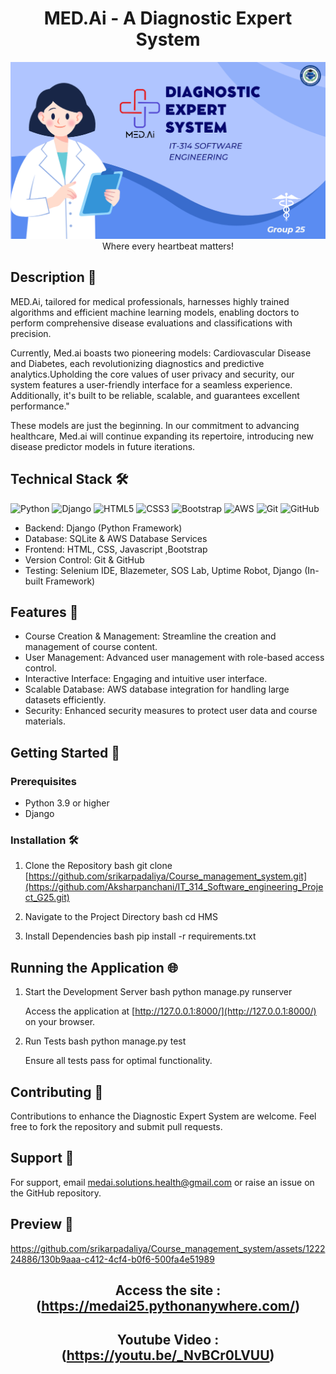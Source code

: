 <div align="center">
   
# MED.Ai - A Diagnostic Expert System
![2](https://github.com/techman0256/Data_Mining_CP2/blob/main/NVIDIA_Share_YkPau5OlhE.png)
Where every heartbeat matters!

</div>

## Description 📝

MED.Ai, tailored for medical professionals, harnesses highly trained algorithms and efficient machine learning models, enabling doctors to perform comprehensive disease evaluations and classifications with precision.

Currently, Med.ai boasts two pioneering models: Cardiovascular Disease and Diabetes, each revolutionizing diagnostics and predictive analytics.Upholding the core values of user privacy and security, our system features a user-friendly interface for a seamless experience. Additionally, it's built to be reliable, scalable, and guarantees excellent performance."

These models are just the beginning. In our commitment to advancing healthcare, Med.ai will continue expanding its repertoire, introducing new disease predictor models in future iterations.

## Technical Stack 🛠️

![Python](https://img.shields.io/badge/python-v3.6+-blue.svg)
![Django](https://img.shields.io/badge/django-v3.x-green.svg)
![HTML5](https://img.shields.io/badge/html5-%23E34F26.svg?&style=for-the-badge&logo=html5&logoColor=white)
![CSS3](https://img.shields.io/badge/css3-%231572B6.svg?&style=for-the-badge&logo=css3&logoColor=white)
![Bootstrap](https://img.shields.io/badge/bootstrap-%23563D7C.svg?&style=for-the-badge&logo=bootstrap&logoColor=white)
![AWS](https://img.shields.io/badge/aws-%23FF9900.svg?&style=for-the-badge&logo=amazon-aws&logoColor=white)
![Git](https://img.shields.io/badge/git-%23F05033.svg?&style=for-the-badge&logo=git&logoColor=white)
![GitHub](https://img.shields.io/badge/github-%23121011.svg?&style=for-the-badge&logo=github&logoColor=white)


- Backend: Django (Python Framework)
- Database: SQLite & AWS Database Services
- Frontend: HTML, CSS, Javascript ,Bootstrap 
- Version Control: Git & GitHub
- Testing: Selenium IDE, Blazemeter, SOS Lab, Uptime Robot, Django (In-built Framework)

## Features 🌟

- Course Creation & Management: Streamline the creation and management of course content.
- User Management: Advanced user management with role-based access control.
- Interactive Interface: Engaging and intuitive user interface.
- Scalable Database: AWS database integration for handling large datasets efficiently.
- Security: Enhanced security measures to protect user data and course materials.

## Getting Started 🚀

### Prerequisites

- Python 3.9 or higher
- Django


### Installation 🛠️

1. Clone the Repository
   bash
   git clone [https://github.com/srikarpadaliya/Course_management_system.git](https://github.com/Aksharpanchani/IT_314_Software_engineering_Project_G25.git)
   

2. Navigate to the Project Directory
   bash
   cd HMS
   

3. Install Dependencies
   bash
   pip install -r requirements.txt
   

## Running the Application 🌐

1. Start the Development Server
   bash
   python manage.py runserver
   
   Access the application at [http://127.0.0.1:8000/](http://127.0.0.1:8000/) on your browser.

2. Run Tests
   bash
   python manage.py test
   
   Ensure all tests pass for optimal functionality.

## Contributing 🤝

Contributions to enhance the Diagnostic Expert System are welcome. Feel free to fork the repository and submit pull requests.

## Support 💬

For support, email medai.solutions.health@gmail.com or raise an issue on the GitHub repository.

## Preview 📸



https://github.com/srikarpadaliya/Course_management_system/assets/122224886/130b9aaa-c412-4cf4-b0f6-500fa4e51989



<div align="center">
   
## Access the site : (https://medai25.pythonanywhere.com/)
## Youtube Video : (https://youtu.be/_NvBCr0LVUU)

</div>
